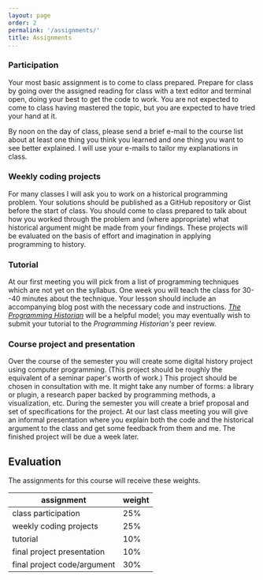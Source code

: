 ```yaml
---
layout: page
order: 2
permalink: '/assignments/'
title: Assignments
...
```


### Participation

Your most basic assignment is to come to class prepared. Prepare for
class by going over the assigned reading for class with a text editor
and terminal open, doing your best to get the code to work. You are not
expected to come to class having mastered the topic, but you are
expected to have tried your hand at it.

By noon on the day of class, please send a brief e-mail to the course
list about at least one thing you think you learned and one thing you
want to see better explained. I will use your e-mails to tailor my
explanations in class.

### Weekly coding projects

For many classes I will ask you to work on a historical programming
problem. Your solutions should be published as a GitHub repository or
Gist before the start of class. You should come to class prepared to
talk about how you worked through the problem and (where appropriate)
what historical argument might be made from your findings. These 
projects will be evaluated on the basis of effort and imagination in 
applying programming to history.

### Tutorial

At our first meeting you will pick from a list of programming techniques
which are not yet on the syllabus. One week you will teach
the class for 30--40 minutes about the technique. Your lesson should
include an accompanying blog post with the necessary code and
instructions. *[The Programming Historian][]* will be a helpful model;
you may eventually wish to submit your tutorial to the *Programming
Historian's* peer review.

  [The Programming Historian]: http://programminghistorian.org/submissions

### Course project and presentation

Over the course of the semester you will create some digital history
project using computer programming. (This project should be roughly the
equivalent of a seminar paper's worth of work.) This project should be
chosen in consultation with me. It might take any number of forms: a
library or plugin, a research paper backed by programming methods, a
visualization, etc. During the semester you will create a brief proposal
and set of specifications for the project. At our last class meeting you
will give an informal presentation where you explain both the code and
the historical argument to the class and get some feedback from them and
me. The finished project will be due a week later.

## Evaluation

The assignments for this course will receive these weights.

  | assignment                        | weight
  | --------------------------------  | --------
  | class participation               | 25%
  | weekly coding projects            | 25%
  | tutorial                          | 10%
  | final project presentation        | 10%
  | final project code/argument       | 30%

